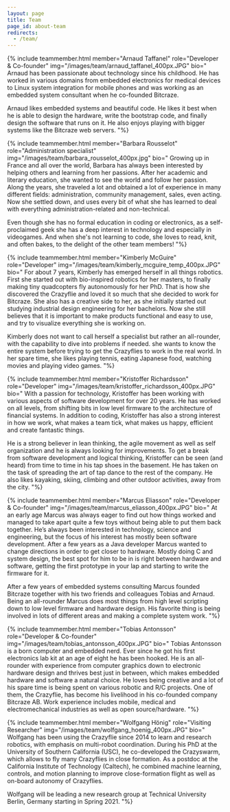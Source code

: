 ```yaml
---
layout: page
title: Team
page_id: about-team
redirects:
  - /team/
---
```



{% include teammember.html member="Arnaud Taffanel" role="Developer & Co-founder" img="/images/team/arnaud_taffanel_400px.JPG" bio="
Arnaud has been passionate about technology since his childhood. He has worked in various domains from embedded electronics for medical devices to Linux system integration for mobile phones and was working as an embedded system consultant when he co-founded Bitcraze.

Arnaud likes embedded systems and beautiful code. He likes it best when he is able to design the hardware, write the bootstrap code, and finally design the software that runs on it. He also enjoys playing with bigger systems like the Bitcraze web servers.
"%}

{% include teammember.html member="Barbara Rousselot" role="Administration specialist" img="/images/team/barbara_rousselot_400px.jpg" bio="
Growing up in France and all over the world, Barbara has always been interested by helping others and learning from her passions. After her academic and literary education, she wanted to see the world and follow her passion. Along the years, she traveled a lot and obtained a lot of experience in many different fields: administration, community management, sales, even acting. Now she settled down, and uses every bit of what she has learned to deal with everything administration-related and non-technical.

Even though she has no formal education in coding or electronics, as a self-proclaimed geek she has a deep interest in technology and especially in videogames. And when she's not learning to code, she loves to read, knit, and often bakes, to the delight of the other team members!
"%}

{% include teammember.html member="Kimberly McGuire" role="Developer" img="/images/team/kimberly_mcguire_temp_400px.JPG" bio="
For about 7 years, Kimberly has emerged herself in all things robotics. First she started out with bio-inspired robotics for her masters, to finally making tiny quadcopters fly autonomously for her PhD. That is how she discovered the Crazyflie and loved it so much that she decided to work for Bitcraze. She also has a creative side to her, as she initially started out studying industrial design engineering for her bachelors. Now she still believes that it is important to make products functional and easy to use, and try to visualize everything she is working on.

Kimberly does not want to call herself a specialist but rather an all-rounder, with the capability to dive into problems if needed. she wants to know the entire system before trying to get the Crazyflies to work in the real world. In her spare time, she likes playing tennis, eating Japanese food, watching movies and playing video games.
"%}

{% include teammember.html member="Kristoffer Richardsson" role="Developer" img="/images/team/kristoffer_richardsson_400px.JPG" bio="
With a passion for technology, Kristoffer has been working with various aspects of software development for over 20 years. He has worked on all levels, from shifting bits in low level firmware to the architecture of financial systems. In addition to coding, Kristoffer has also a strong interest in how we work, what makes a team tick, what makes us happy, efficient and create fantastic things.

He is a strong believer in lean thinking, the agile movement as well as self organization and he is always looking for improvements. To get a break from software development and logical thinking, Kristoffer can be seen (and heard) from time to time in his tap shoes in the basement. He has taken on the task of spreading the art of tap dance to the rest of the company. He also likes kayaking, skiing, climbing and other outdoor activities, away from the city.
"%}

{% include teammember.html member="Marcus Eliasson" role="Developer & Co-founder" img="/images/team/marcus_eliasson_400px.JPG" bio="
At an early age Marcus was always eager to find out how things worked and managed to take apart quite a few toys without being able to put them back together. He’s always been interested in technology, science and engineering, but the focus of his interest has mostly been software development.
After a few years as a Java developer Marcus wanted to change directions in order to get closer to hardware. Mostly doing C and system design, the best spot for him to be in is right between hardware and software, getting the first prototype in your lap and starting to write the firmware for it.

After a few years of embedded systems consulting Marcus founded Bitcraze together with his two friends and colleagues Tobias and Arnaud.
Being an all-rounder Marcus does most things from high level scripting down to low level firmware and hardware design. His favorite thing is being involved in lots of different areas and making a complete system work.
"%}

{% include teammember.html member="Tobias Antonsson" role="Developer & Co-founder" img="/images/team/tobias_antonsson_400px.JPG" bio="
Tobias Antonsson is a born computer and embedded nerd. Ever since he got his first electronics lab kit at an age of eight he has been hooked. He is an all-rounder with experience from computer graphics down to electronic hardware design and thrives best just in between, which makes embedded hardware and software a natural choice.
He loves being creative and a lot of his spare time is being spent on various robotic and R/C projects. One of them, the Crazyflie, has become his livelihood in his co-founded company Bitcraze AB. Work experience includes mobile, medical and electromechanical industries as well as open source/hardware.
"%}

{% include teammember.html member="Wolfgang Hönig" role="Visiting Researcher" img="/images/team/wolfgang_hoenig_400px.JPG" bio="
Wolfgang has been using the Crazyflie since 2014 to learn and research robotics, with emphasis on multi-robot coordination. During his PhD at the University of Southern California (USC), he co-developed the Crazyswarm, which allows to fly many Crazyflies in close formation. As a postdoc at the California Institute of Technology (Caltech), he combined machine learning, controls, and motion planning to improve close-formation flight as well as on-board autonomy of Crazyflies.

Wolfgang will be leading a new research group at Technical University Berlin, Germany starting in Spring 2021.
"%}

